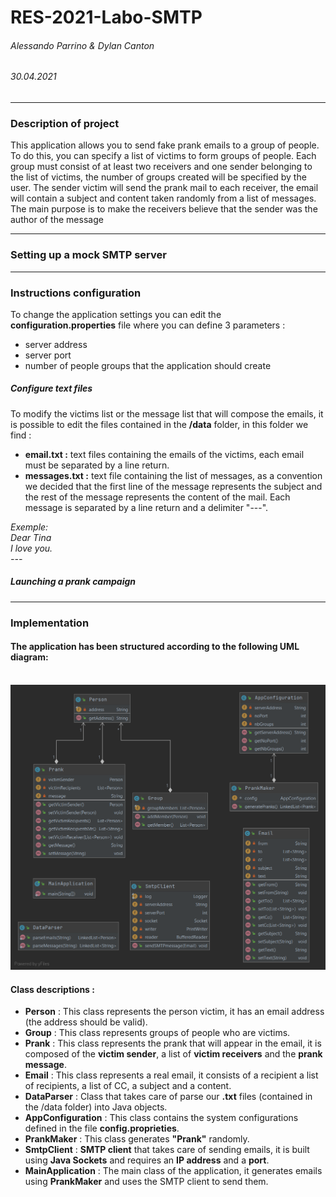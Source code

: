 [comment]: <> "### Design de l'application"

[comment]: <> "**Protocol SMTP** :"

[comment]: <> " https://tools.ietf.org/html/rfc5321#appendix-D"



[comment]: <> "**Fichiers de configuration : &#40;texte&#41;** "

[comment]: <> "* Fichier texte de config pour les mails victimes"

[comment]: <> "* Fichier texte de config pour les messages"



[comment]: <> "**Traitement des fichiers de config : **"

[comment]: <> "* Une classe de configuration pour les paramètres du serveur : "

[comment]: <> "  * Adresse du serveur"

[comment]: <> "  * Port"

[comment]: <> "  * Nombre de groupes"

[comment]: <> "* Une classe de configuration pour traiter les fichiers de config &#40;Va parser les données et mettre les adresses dans une liste <Person>&#41;"



[comment]: <> "**Création des pranks :** "

[comment]: <> "* Objet Group : contient des Person"

[comment]: <> "* Objet Person : représente une personne &#40;adresse mail&#41;"

[comment]: <> "* Objet Message : contient le message &#40;En-tête : From, To, Cc, Subject et le texte du message&#41;"

[comment]: <> "* Objet Prank qui contient l'envoyeur, le&#40;s&#41; destinataire&#40;s&#41; et le message."

[comment]: <> "* Un fichier PrankMaker va créer un Prank d'après les classes Groupe, Victimes, Message"



[comment]: <> "**Client SMTP :**"

[comment]: <> "* Connecter au serveur SMTP avec un socket"

[comment]: <> "* Récupérer un objet Prank et l'utiliser pour envoyer un mail. "



[comment]: <> "---"


# RES-2021-Labo-SMTP

###### Alessando Parrino & Dylan Canton

###### 30.04.2021

---
### Description of project
This application allows you to send fake prank emails to a group of people.
To do this, you can specify a list of victims to form groups of people. Each group must consist of at least two receivers and one sender belonging to the list of victims, the number of groups created will be specified by the user. The sender victim will send the prank mail to each receiver, the email will contain a subject and content taken randomly from a list of messages. The main purpose is to make the receivers believe that the sender was the author of the message



---

### Setting up a mock SMTP server





---

### Instructions configuration

To change the application settings you can edit the **configuration.properties** file where you can define 3 parameters :
- server address
- server port
- number of people groups that the application should create



##### Configure text files

To modify the victims list or the message list that will compose the emails,
it is possible to edit the files contained in the **/data** folder, in this folder we find :
- **email.txt :** text files containing the emails of the victims, each email must be separated by a line return.
- **messages.txt :** text file containing the list of messages, as a convention we decided that the first line of the message represents the subject and the rest of the message represents the content of the mail. Each message is separated by a line return and a delimiter "---".

*Exemple: <br />
Dear Tina <br />
I love you. <br />
---*

#####  Launching a prank campaign





---

### Implementation
#### The application has been structured according to the following UML diagram: <br /><br />
![UML_diagram.png](figures/UML_diagram.png)

#### Class descriptions :

* **Person** : This class represents the person victim, it has an email address (the address should be valid).<br />
* **Group** : This class represents groups of people who are victims.<br />
* **Prank** : This class represents the prank that will appear in the email, it is composed of the **victim sender**, a list of **victim receivers** and the **prank message**.<br />
* **Email** : This class represents a real email, it consists of a recipient a list of recipients, a list of CC, a subject and a content.<br />
* **DataParser** : Class that takes care of parse our **.txt** files (contained in the /data folder) into Java objects.<br />
* **AppConfiguration** : This class contains the system configurations defined in the file **config.proprieties**.<br />
* **PrankMaker** : This class generates **"Prank"** randomly.<br />
* **SmtpClient** : **SMTP client** that takes care of sending emails, it is built using **Java Sockets** and requires an **IP address** and a **port**.<br />
* **MainApplication** : The main class of the application, it generates emails using **PrankMaker** and uses the SMTP client to send them. <br />

